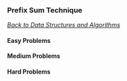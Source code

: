 ### Prefix Sum Technique

[_Back to Data Structures and Algorithms_](../readme.md)

#### Easy Problems
#### Medium Problems
#### Hard Problems
